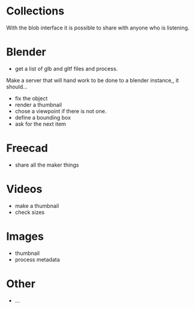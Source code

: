 # Collections

With the blob interface it is possible to share with anyone who is listening.
# Blender 

- get a list of glb and gltf files and process.

Make a server that will hand work to be done to a blender instance,, it should...

- fix the object
- render a thumbnail
- chose a viewpoint if there is not one.
- define a bounding box
- ask for the next item

# Freecad

- share all the maker things

# Videos

- make  a thumbnail
- check sizes

# Images

- thumbnail
- process metadata
# Other

- ...
